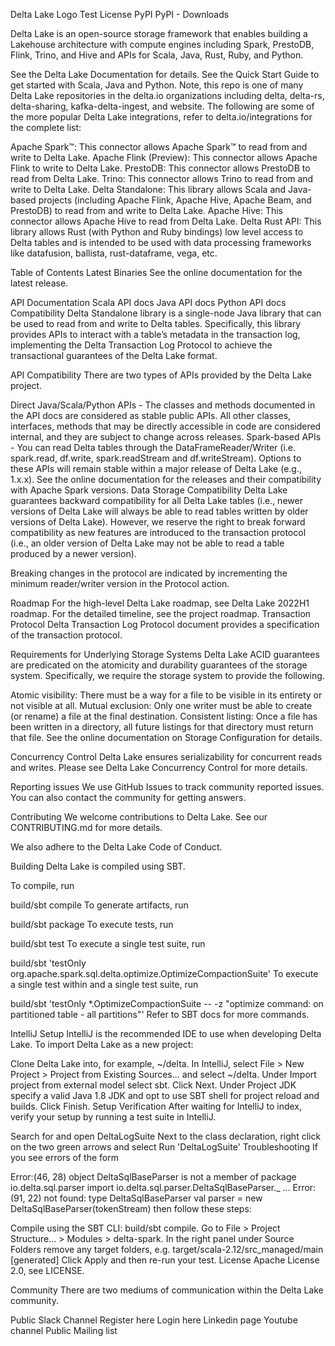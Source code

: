 Delta Lake Logo
Test License PyPI PyPI - Downloads

Delta Lake is an open-source storage framework that enables building a Lakehouse architecture with compute engines including Spark, PrestoDB, Flink, Trino, and Hive and APIs for Scala, Java, Rust, Ruby, and Python.

See the Delta Lake Documentation for details.
See the Quick Start Guide to get started with Scala, Java and Python.
Note, this repo is one of many Delta Lake repositories in the delta.io organizations including delta, delta-rs, delta-sharing, kafka-delta-ingest, and website.
The following are some of the more popular Delta Lake integrations, refer to delta.io/integrations for the complete list:

Apache Spark™: This connector allows Apache Spark™ to read from and write to Delta Lake.
Apache Flink (Preview): This connector allows Apache Flink to write to Delta Lake.
PrestoDB: This connector allows PrestoDB to read from Delta Lake.
Trino: This connector allows Trino to read from and write to Delta Lake.
Delta Standalone: This library allows Scala and Java-based projects (including Apache Flink, Apache Hive, Apache Beam, and PrestoDB) to read from and write to Delta Lake.
Apache Hive: This connector allows Apache Hive to read from Delta Lake.
Delta Rust API: This library allows Rust (with Python and Ruby bindings) low level access to Delta tables and is intended to be used with data processing frameworks like datafusion, ballista, rust-dataframe, vega, etc.

Table of Contents
Latest Binaries
See the online documentation for the latest release.

API Documentation
Scala API docs
Java API docs
Python API docs
Compatibility
Delta Standalone library is a single-node Java library that can be used to read from and write to Delta tables. Specifically, this library provides APIs to interact with a table’s metadata in the transaction log, implementing the Delta Transaction Log Protocol to achieve the transactional guarantees of the Delta Lake format.

API Compatibility
There are two types of APIs provided by the Delta Lake project.

Direct Java/Scala/Python APIs - The classes and methods documented in the API docs are considered as stable public APIs. All other classes, interfaces, methods that may be directly accessible in code are considered internal, and they are subject to change across releases.
Spark-based APIs - You can read Delta tables through the DataFrameReader/Writer (i.e. spark.read, df.write, spark.readStream and df.writeStream). Options to these APIs will remain stable within a major release of Delta Lake (e.g., 1.x.x).
See the online documentation for the releases and their compatibility with Apache Spark versions.
Data Storage Compatibility
Delta Lake guarantees backward compatibility for all Delta Lake tables (i.e., newer versions of Delta Lake will always be able to read tables written by older versions of Delta Lake). However, we reserve the right to break forward compatibility as new features are introduced to the transaction protocol (i.e., an older version of Delta Lake may not be able to read a table produced by a newer version).

Breaking changes in the protocol are indicated by incrementing the minimum reader/writer version in the Protocol action.

Roadmap
For the high-level Delta Lake roadmap, see Delta Lake 2022H1 roadmap.
For the detailed timeline, see the project roadmap.
Transaction Protocol
Delta Transaction Log Protocol document provides a specification of the transaction protocol.

Requirements for Underlying Storage Systems
Delta Lake ACID guarantees are predicated on the atomicity and durability guarantees of the storage system. Specifically, we require the storage system to provide the following.

Atomic visibility: There must be a way for a file to be visible in its entirety or not visible at all.
Mutual exclusion: Only one writer must be able to create (or rename) a file at the final destination.
Consistent listing: Once a file has been written in a directory, all future listings for that directory must return that file.
See the online documentation on Storage Configuration for details.

Concurrency Control
Delta Lake ensures serializability for concurrent reads and writes. Please see Delta Lake Concurrency Control for more details.

Reporting issues
We use GitHub Issues to track community reported issues. You can also contact the community for getting answers.

Contributing
We welcome contributions to Delta Lake. See our CONTRIBUTING.md for more details.

We also adhere to the Delta Lake Code of Conduct.

Building
Delta Lake is compiled using SBT.

To compile, run

build/sbt compile
To generate artifacts, run

build/sbt package
To execute tests, run

build/sbt test
To execute a single test suite, run

build/sbt 'testOnly org.apache.spark.sql.delta.optimize.OptimizeCompactionSuite'
To execute a single test within and a single test suite, run

build/sbt 'testOnly *.OptimizeCompactionSuite -- -z "optimize command: on partitioned table - all partitions"'
Refer to SBT docs for more commands.

IntelliJ Setup
IntelliJ is the recommended IDE to use when developing Delta Lake. To import Delta Lake as a new project:

Clone Delta Lake into, for example, ~/delta.
In IntelliJ, select File > New Project > Project from Existing Sources... and select ~/delta.
Under Import project from external model select sbt. Click Next.
Under Project JDK specify a valid Java 1.8 JDK and opt to use SBT shell for project reload and builds.
Click Finish.
Setup Verification
After waiting for IntelliJ to index, verify your setup by running a test suite in IntelliJ.

Search for and open DeltaLogSuite
Next to the class declaration, right click on the two green arrows and select Run 'DeltaLogSuite'
Troubleshooting
If you see errors of the form

Error:(46, 28) object DeltaSqlBaseParser is not a member of package io.delta.sql.parser
import io.delta.sql.parser.DeltaSqlBaseParser._
...
Error:(91, 22) not found: type DeltaSqlBaseParser
    val parser = new DeltaSqlBaseParser(tokenStream)
then follow these steps:

Compile using the SBT CLI: build/sbt compile.
Go to File > Project Structure... > Modules > delta-spark.
In the right panel under Source Folders remove any target folders, e.g. target/scala-2.12/src_managed/main [generated]
Click Apply and then re-run your test.
License
Apache License 2.0, see LICENSE.

Community
There are two mediums of communication within the Delta Lake community.

Public Slack Channel
Register here
Login here
Linkedin page
Youtube channel
Public Mailing list
